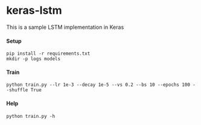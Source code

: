 # keras-lstm
This is a sample LSTM implementation in Keras

#### Setup
```
pip install -r requirements.txt
mkdir -p logs models
```
#### Train 
```
python train.py --lr 1e-3 --decay 1e-5 --vs 0.2 --bs 10 --epochs 100 --shuffle True
```

#### Help 
```
python train.py -h
```
	
